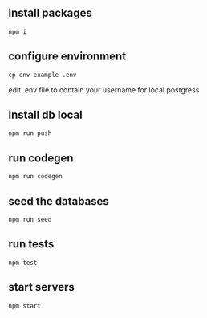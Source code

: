 ## install packages

`npm i`

## configure environment

`cp env-example .env`

edit .env file to contain your username for local postgress

## install db local

`npm run push`

## run codegen

`npm run codegen`

## seed the databases

`npm run seed`

## run tests

`npm test`

## start servers

`npm start`